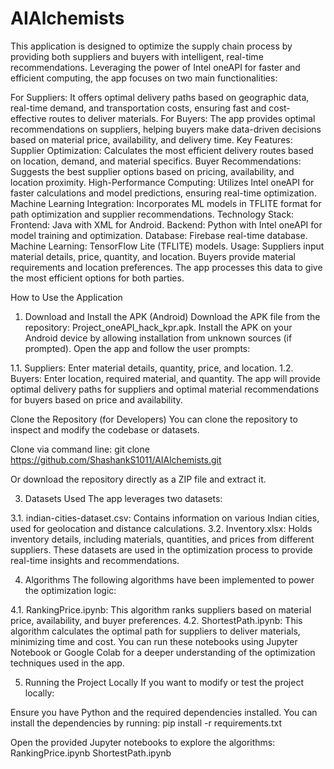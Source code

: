 # AIAlchemists
This application is designed to optimize the supply chain process by providing both suppliers and buyers with intelligent, real-time recommendations. Leveraging the power of Intel oneAPI for faster and efficient computing, the app focuses on two main functionalities:

For Suppliers: It offers optimal delivery paths based on geographic data, real-time demand, and transportation costs, ensuring fast and cost-effective routes to deliver materials.
For Buyers: The app provides optimal recommendations on suppliers, helping buyers make data-driven decisions based on material price, availability, and delivery time.
Key Features:
Supplier Optimization: Calculates the most efficient delivery routes based on location, demand, and material specifics.
Buyer Recommendations: Suggests the best supplier options based on pricing, availability, and location proximity.
High-Performance Computing: Utilizes Intel oneAPI for faster calculations and model predictions, ensuring real-time optimization.
Machine Learning Integration: Incorporates ML models in TFLITE format for path optimization and supplier recommendations.
Technology Stack:
Frontend: Java with XML for Android.
Backend: Python with Intel oneAPI for model training and optimization.
Database: Firebase real-time database.
Machine Learning: TensorFlow Lite (TFLITE) models.
Usage:
Suppliers input material details, price, quantity, and location.
Buyers provide material requirements and location preferences.
The app processes this data to give the most efficient options for both parties.

How to Use the Application
1. Download and Install the APK (Android)
Download the APK file from the repository: Project_oneAPI_hack_kpr.apk.
Install the APK on your Android device by allowing installation from unknown sources (if prompted).
Open the app and follow the user prompts:

1.1. Suppliers: Enter material details, quantity, price, and location.
1.2. Buyers: Enter location, required material, and quantity.
The app will provide optimal delivery paths for suppliers and optimal material recommendations for buyers based on price and availability.

Clone the Repository (for Developers)
You can clone the repository to inspect and modify the codebase or datasets.

Clone via command line:
git clone https://github.com/ShashankS1011/AIAlchemists.git

Or download the repository directly as a ZIP file and extract it.

3. Datasets Used
The app leverages two datasets:

3.1. indian-cities-dataset.csv: Contains information on various Indian cities, used for geolocation and distance calculations.
3.2. Inventory.xlsx: Holds inventory details, including materials, quantities, and prices from different suppliers.
These datasets are used in the optimization process to provide real-time insights and recommendations.

4. Algorithms
The following algorithms have been implemented to power the optimization logic:

4.1. RankingPrice.ipynb: This algorithm ranks suppliers based on material price, availability, and buyer preferences.
4.2. ShortestPath.ipynb: This algorithm calculates the optimal path for suppliers to deliver materials, minimizing time and cost.
You can run these notebooks using Jupyter Notebook or Google Colab for a deeper understanding of the optimization techniques used in the app.

5. Running the Project Locally
If you want to modify or test the project locally:

Ensure you have Python and the required dependencies installed. You can install the dependencies by running:
pip install -r requirements.txt

Open the provided Jupyter notebooks to explore the algorithms:
RankingPrice.ipynb
ShortestPath.ipynb

